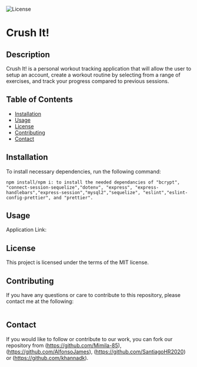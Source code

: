 ![License](https://img.shields.io/badge/license-MIT-blue)
# Crush It!
## Description
Crush It! is a personal workout tracking application that will allow the user to setup an account, create a workout routine by selecting from a range of exercises, and track your progress compared to previous sessions.
## Table of Contents
* [Installation](#installation)
* [Usage](#usage)
* [License](#license)
* [Contributing](#contributing)
* [Contact](#contact)
## Installation
To install necessary dependencies, run the following command:
```
npm install/npm i: to install the needed dependancies of "bcrypt", "connect-session-sequelize","dotenv", "express", "express-handlebars","express-session","mysql2","sequelize", "eslint","eslint-config-prettier", and "prettier".
```
## Usage
Application Link: 
## License
This project is licensed under the terms of the MIT license.
## Contributing
If you have any questions or care to contribute to this repository, please contact me at the following:
```
```
## Contact
If you would like to follow or contribute to our work, you can fork our repository from (https://github.com/Mimila-85),(https://github.com/AlfonsoJames), (https://github.com/SantiagoHR2020) or (https://github.com/khannadk).